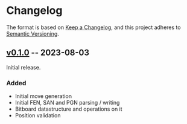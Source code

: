 # Changelog

The format is based on [Keep a Changelog](https://keepachangelog.com/en/1.1.0/),
and this project adheres to [Semantic Versioning](https://semver.org/spec/v2.0.0.html).

## [v0.1.0](https://github.com/lucaferranti/elephantops/releases/tag/v0.1.0) -- 2023-08-03

Initial release.

### Added

- Initial move generation
- Initial FEN, SAN and PGN parsing / writing
- Bitboard datastructure and operations on it
- Position validation
